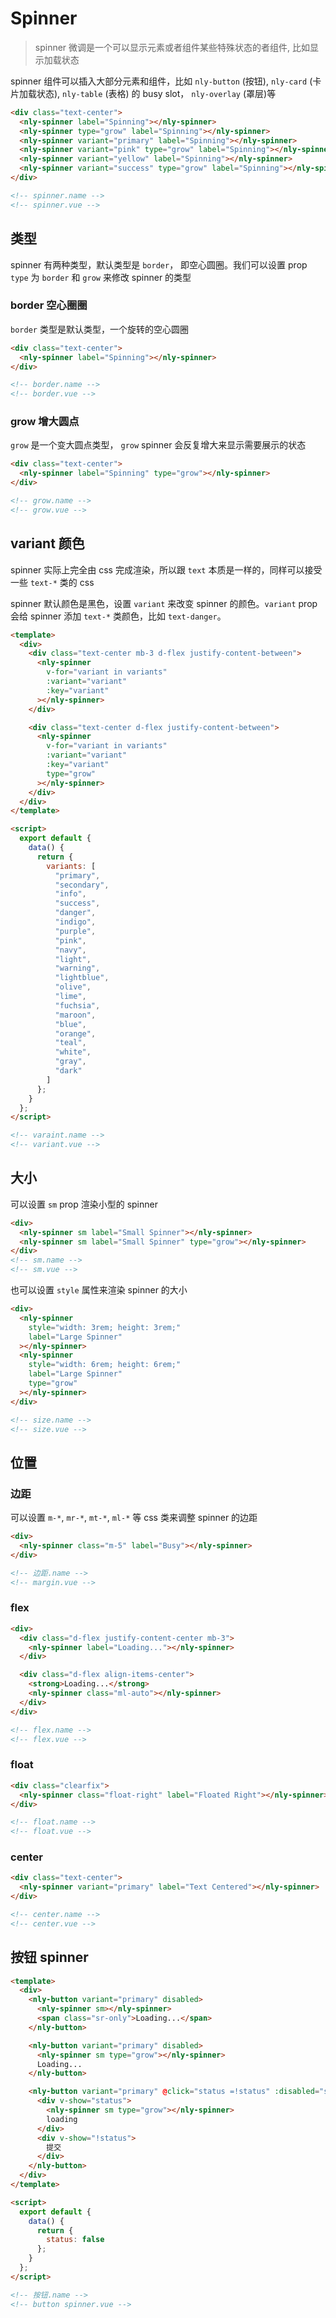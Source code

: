 # Spinner

> spinner 微调是一个可以显示元素或者组件某些特殊状态的者组件, 比如显示加载状态

spinner 组件可以插入大部分元素和组件，比如 `nly-button` (按钮), `nly-card` (卡片加载状态), `nly-table` (表格) 的 busy slot， `nly-overlay` (罩层)等

```html
<div class="text-center">
  <nly-spinner label="Spinning"></nly-spinner>
  <nly-spinner type="grow" label="Spinning"></nly-spinner>
  <nly-spinner variant="primary" label="Spinning"></nly-spinner>
  <nly-spinner variant="pink" type="grow" label="Spinning"></nly-spinner>
  <nly-spinner variant="yellow" label="Spinning"></nly-spinner>
  <nly-spinner variant="success" type="grow" label="Spinning"></nly-spinner>
</div>

<!-- spinner.name -->
<!-- spinner.vue -->
```

## 类型

spinner 有两种类型，默认类型是 `border`， 即空心圆圈。我们可以设置 prop `type` 为 `border` 和 `grow` 来修改 spinner 的类型

### border 空心圈圈

`border` 类型是默认类型，一个旋转的空心圆圈

```html
<div class="text-center">
  <nly-spinner label="Spinning"></nly-spinner>
</div>

<!-- border.name -->
<!-- border.vue -->
```

### grow 增大圆点

`grow` 是一个变大圆点类型， `grow` spinner 会反复增大来显示需要展示的状态

```html
<div class="text-center">
  <nly-spinner label="Spinning" type="grow"></nly-spinner>
</div>

<!-- grow.name -->
<!-- grow.vue -->
```

## variant 颜色

spinner 实际上完全由 css 完成渲染，所以跟 `text` 本质是一样的，同样可以接受一些 `text-*` 类的 css

spinner 默认颜色是黑色，设置 `variant` 来改变 spinner 的颜色。`variant` prop 会给 spinner 添加 `text-*` 类颜色，比如 `text-danger`。

```html
<template>
  <div>
    <div class="text-center mb-3 d-flex justify-content-between">
      <nly-spinner
        v-for="variant in variants"
        :variant="variant"
        :key="variant"
      ></nly-spinner>
    </div>

    <div class="text-center d-flex justify-content-between">
      <nly-spinner
        v-for="variant in variants"
        :variant="variant"
        :key="variant"
        type="grow"
      ></nly-spinner>
    </div>
  </div>
</template>

<script>
  export default {
    data() {
      return {
        variants: [
          "primary",
          "secondary",
          "info",
          "success",
          "danger",
          "indigo",
          "purple",
          "pink",
          "navy",
          "light",
          "warning",
          "lightblue",
          "olive",
          "lime",
          "fuchsia",
          "maroon",
          "blue",
          "orange",
          "teal",
          "white",
          "gray",
          "dark"
        ]
      };
    }
  };
</script>

<!-- varaint.name -->
<!-- variant.vue -->
```

## 大小

可以设置 `sm` prop 渲染小型的 spinner

```html
<div>
  <nly-spinner sm label="Small Spinner"></nly-spinner>
  <nly-spinner sm label="Small Spinner" type="grow"></nly-spinner>
</div>
<!-- sm.name -->
<!-- sm.vue -->
```

也可以设置 `style` 属性来渲染 spinner 的大小

```html
<div>
  <nly-spinner
    style="width: 3rem; height: 3rem;"
    label="Large Spinner"
  ></nly-spinner>
  <nly-spinner
    style="width: 6rem; height: 6rem;"
    label="Large Spinner"
    type="grow"
  ></nly-spinner>
</div>

<!-- size.name -->
<!-- size.vue -->
```

## 位置

### 边距

可以设置 `m-*`, `mr-*`, `mt-*`, `ml-*` 等 css 类来调整 spinner 的边距

```html
<div>
  <nly-spinner class="m-5" label="Busy"></nly-spinner>
</div>

<!-- 边距.name -->
<!-- margin.vue -->
```

### flex

```html
<div>
  <div class="d-flex justify-content-center mb-3">
    <nly-spinner label="Loading..."></nly-spinner>
  </div>

  <div class="d-flex align-items-center">
    <strong>Loading...</strong>
    <nly-spinner class="ml-auto"></nly-spinner>
  </div>
</div>

<!-- flex.name -->
<!-- flex.vue -->
```

### float

```html
<div class="clearfix">
  <nly-spinner class="float-right" label="Floated Right"></nly-spinner>
</div>

<!-- float.name -->
<!-- float.vue -->
```

### center

```html
<div class="text-center">
  <nly-spinner variant="primary" label="Text Centered"></nly-spinner>
</div>

<!-- center.name -->
<!-- center.vue -->
```

## 按钮 spinner

```html
<template>
  <div>
    <nly-button variant="primary" disabled>
      <nly-spinner sm></nly-spinner>
      <span class="sr-only">Loading...</span>
    </nly-button>

    <nly-button variant="primary" disabled>
      <nly-spinner sm type="grow"></nly-spinner>
      Loading...
    </nly-button>

    <nly-button variant="primary" @click="status =!status" :disabled="status">
      <div v-show="status">
        <nly-spinner sm type="grow"></nly-spinner>
        loading
      </div>
      <div v-show="!status">
        提交
      </div>
    </nly-button>
  </div>
</template>

<script>
  export default {
    data() {
      return {
        status: false
      };
    }
  };
</script>

<!-- 按钮.name -->
<!-- button spinner.vue -->
```
